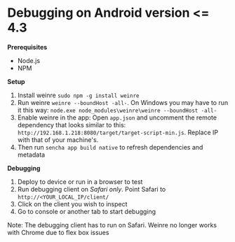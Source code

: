 Debugging on Android version <= 4.3
======
**Prerequisites**

* Node.js
* NPM

**Setup**

1. Install weinre `sudo npm -g install weinre`
2. Run weinre `weinre --boundHost -all-`. On Windows you may have to run it this way: `node.exe node_modules\weinre\weinre --boundHost -all-`
3. Enable weinre in the app: Open `app.json` and uncomment the remote dependency that looks similar to this: `http://192.168.1.218:8080/target/target-script-min.js`. Replace IP with that of your machine's. 
4. Then run `sencha app build native` to refresh dependencies and metadata 

**Debugging**

1. Deploy to device or run in a browser to test
2. Run debugging client on *Safari only*. Point Safari to `http://<YOUR_LOCAL_IP/client/`
3. Click on the client you wish to inspect
4. Go to console or another tab to start debugging

Note: The debugging client has to run on Safari. Weinre no longer works with Chrome due to flex box issues